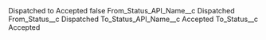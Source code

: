 <?xml version="1.0" encoding="UTF-8"?>
<CustomMetadata xmlns="http://soap.sforce.com/2006/04/metadata" xmlns:xsi="http://www.w3.org/2001/XMLSchema-instance" xmlns:xsd="http://www.w3.org/2001/XMLSchema">
    <label>Dispatched to Accepted</label>
    <protected>false</protected>
    <values>
        <field>From_Status_API_Name__c</field>
        <value xsi:type="xsd:string">Dispatched</value>
    </values>
    <values>
        <field>From_Status__c</field>
        <value xsi:type="xsd:string">Dispatched</value>
    </values>
    <values>
        <field>To_Status_API_Name__c</field>
        <value xsi:type="xsd:string">Accepted</value>
    </values>
    <values>
        <field>To_Status__c</field>
        <value xsi:type="xsd:string">Accepted</value>
    </values>
</CustomMetadata>
